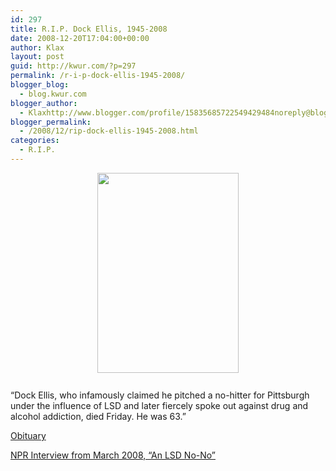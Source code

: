```yaml
---
id: 297
title: R.I.P. Dock Ellis, 1945-2008
date: 2008-12-20T17:04:00+00:00
author: Klax
layout: post
guid: http://kwur.com/?p=297
permalink: /r-i-p-dock-ellis-1945-2008/
blogger_blog:
  - blog.kwur.com
blogger_author:
  - Klaxhttp://www.blogger.com/profile/15835685722549429484noreply@blogger.com
blogger_permalink:
  - /2008/12/rip-dock-ellis-1945-2008.html
categories:
  - R.I.P.
---
```

<div class="pf-content">
  <p>
    <a onblur="try {parent.deselectBloggerImageGracefully();} catch(e) {}" href="http://www.kwur.com/blog/uploaded_images/Dock_Ellis_75_1080-771053.jpg"><img style="margin: 0px auto 10px; display: block; text-align: center; cursor: pointer; width: 226px; height: 320px;" src="http://www.kwur.com/blog/uploaded_images/Dock_Ellis_75_1080-771012.jpg" alt="" border="0" /></a><br />“Dock Ellis, who infamously claimed he pitched a no-hitter for Pittsburgh under the influence of LSD and later fiercely spoke out against drug and alcohol addiction, died Friday. He was 63.”
  </p>
  
  <p>
    <a href="http://www.nytimes.com/aponline/2008/12/20/sports/AP-BBO-Obit-Ellis.html">Obituary </a>
  </p>
  
  <p>
    <a href="http://weekendamerica.publicradio.org/display/web/2008/03/28/pitch/">NPR Interview from March 2008, “An LSD No-No”</a>
  </p>
</div>